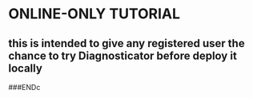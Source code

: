 # ONLINE-ONLY TUTORIAL

## this is intended to give any registered user the chance to try Diagnosticator before deploy it locally































###ENDc
